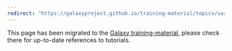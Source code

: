 ```yaml
---
redirect: "https://galaxyproject.github.io/training-material/topics/variant-analysis/tutorials/dip/tutorial.html"
---
```


This page has been migrated to the [Galaxy training-material](https://galaxyproject.github.io/training-material/topics/variant-analysis/tutorials/dip/tutorial.html), please check there for up-to-date references to tutorials.
